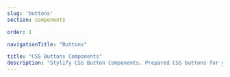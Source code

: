```yaml
---
slug: 'buttons'
section: components

order: 1

navigationTitle: "Buttons"

title: "CSS Buttons Components"
description: "Stylify CSS Button Components. Prepared CSS buttons for your next web project. Copy&Paste, without CSS framework."
---
```


<interactive-preview class="margin-bottom:48px"
title="Buttons"
html-snippet="components/buttons"></interactive-preview>

<interactive-preview class="margin-bottom:48px"
title="Return to top button"
description="If you want to make the scroll on the page smooth, add <code>scroll-behavior: smooth;</code> to the html element."
html-snippet="components/return-to-top-button"></interactive-preview>
